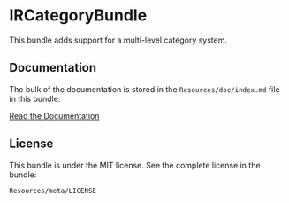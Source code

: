 IRCategoryBundle
================

This bundle adds support for a multi-level category system.


Documentation
-------------

The bulk of the documentation is stored in the `Resources/doc/index.md`
file in this bundle:

[Read the Documentation](https://github.com/InformaticRevolution/IRCategoryBundle/blob/master/Resources/doc/index.md)

License
-------

This bundle is under the MIT license. See the complete license in the bundle:

    Resources/meta/LICENSE